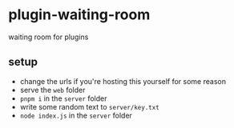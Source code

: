 # plugin-waiting-room

waiting room for plugins

## setup

- change the urls if you're hosting this yourself for some reason
- serve the `web` folder
- `pnpm i` in the `server` folder
- write some random text to `server/key.txt`
- `node index.js` in the `server` folder
